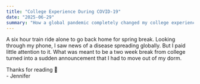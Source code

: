 ```yaml
---
title: "College Experience During COVID-19"
date: "2025-06-29"
summary: "How a global pandemic completely changed my college experience and how I adapted"
---
```


A six hour train ride alone to go back home for spring break. Looking through my phone, I saw news of a disease spreading globally. But I paid little attention to it. What was meant to be a two week break from college turned into a sudden announcement that I had to move out of my dorm.

Thanks for reading 💖  
\- Jennifer
